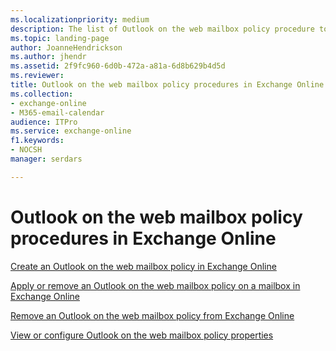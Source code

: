 ```yaml
---
ms.localizationpriority: medium
description: The list of Outlook on the web mailbox policy procedure topics in Exchange Online
ms.topic: landing-page
author: JoanneHendrickson
ms.author: jhendr
ms.assetid: 2f9fc960-6d0b-472a-a81a-6d8b629b4d5d
ms.reviewer: 
title: Outlook on the web mailbox policy procedures in Exchange Online
ms.collection: 
- exchange-online
- M365-email-calendar
audience: ITPro
ms.service: exchange-online
f1.keywords:
- NOCSH
manager: serdars

---
```


# Outlook on the web mailbox policy procedures in Exchange Online

[Create an Outlook on the web mailbox policy in Exchange Online](create-outlook-web-app-mailbox-policy.md)

[Apply or remove an Outlook on the web mailbox policy on a mailbox in Exchange Online](apply-or-remove-outlook-web-app-mailbox-policy.md)

[Remove an Outlook on the web mailbox policy from Exchange Online](remove-outlook-web-app-mailbox-policy.md)

[View or configure Outlook on the web mailbox policy properties](configure-outlook-web-app-mailbox-policy-properties.md)
